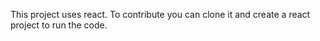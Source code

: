 This project uses react. To contribute you can clone it and create a react project to run the code.

